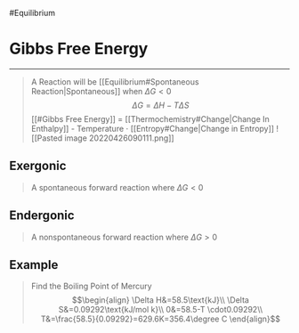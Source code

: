 #Equilibrium 
# Gibbs Free Energy
---
> A Reaction will be [[Equilibrium#Spontaneous Reaction|Spontaneous]] when $\Delta G<0$
> $$\Delta G = \Delta H - T \Delta S$$
> [[#Gibbs Free Energy]] = [[Thermochemistry#Change|Change In Enthalpy]] - Temperature $\cdot$ [[Entropy#Change|Change in Entropy]] 
> ![[Pasted image 20220426090111.png]]

## Exergonic
> A spontaneous forward reaction where $\Delta G < 0$

## Endergonic
> A nonspontaneous forward reaction where $\Delta G > 0$

## Example
> Find the Boiling Point of Mercury
> $$\begin{align}
\Delta H&=58.5\text{kJ}\\
\Delta S&=0.09292\text{kJ/mol k}\\
0&=58.5-T \cdot0.09292\\
T&=\frac{58.5}{0.09292}=629.6K=356.4\degree C
\end{align}$$